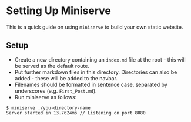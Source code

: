 # Setting Up Miniserve

This is a quick guide on using `miniserve` to build your own static website.

## Setup

- Create a new directory containing an `index.md` file at the root - this will be served as the default route.
- Put further markdown files in this directory. Directories can also be added - these will be added to the navbar.
- Filenames should be formatted in sentence case, separated by underscores (e.g. `First_Post.md`).
- Run miniserve as follows:

```text
$ miniserve ./you-directory-name
Server started in 13.7624ms // Listening on port 8080
```

